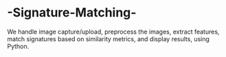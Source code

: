 # -Signature-Matching-
We handle image capture/upload, preprocess the images, extract features, match signatures based  on similarity metrics, and display results, using Python. 

